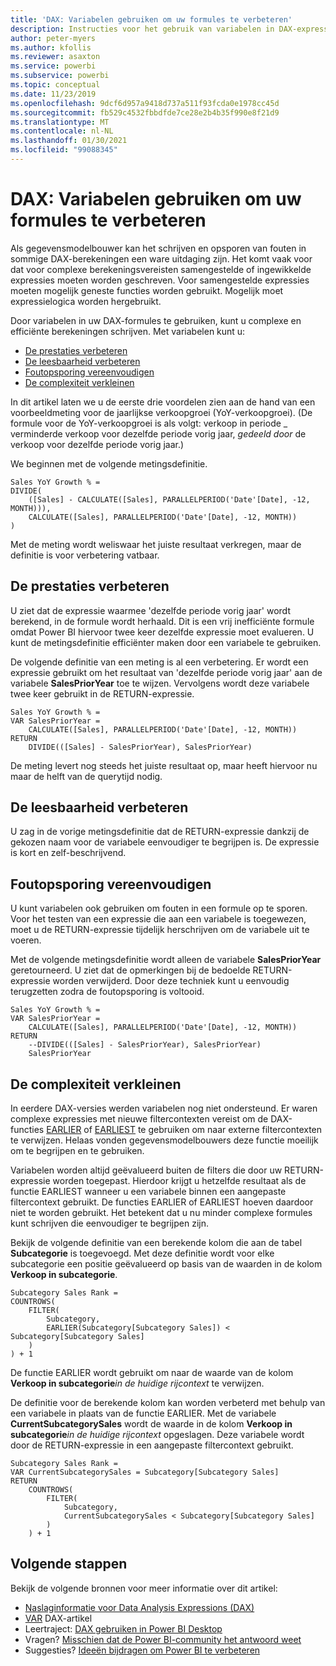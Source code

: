 ```yaml
---
title: 'DAX: Variabelen gebruiken om uw formules te verbeteren'
description: Instructies voor het gebruik van variabelen in DAX-expressies.
author: peter-myers
ms.author: kfollis
ms.reviewer: asaxton
ms.service: powerbi
ms.subservice: powerbi
ms.topic: conceptual
ms.date: 11/23/2019
ms.openlocfilehash: 9dcf6d957a9418d737a511f93fcda0e1978cc45d
ms.sourcegitcommit: fb529c4532fbbdfde7ce28e2b4b35f990e8f21d9
ms.translationtype: MT
ms.contentlocale: nl-NL
ms.lasthandoff: 01/30/2021
ms.locfileid: "99088345"
---
```

# <a name="dax-use-variables-to-improve-your-formulas"></a>DAX: Variabelen gebruiken om uw formules te verbeteren

Als gegevensmodelbouwer kan het schrijven en opsporen van fouten in sommige DAX-berekeningen een ware uitdaging zijn. Het komt vaak voor dat voor complexe berekeningsvereisten samengestelde of ingewikkelde expressies moeten worden geschreven. Voor samengestelde expressies moeten mogelijk geneste functies worden gebruikt. Mogelijk moet expressielogica worden hergebruikt.

Door variabelen in uw DAX-formules te gebruiken, kunt u complexe en efficiënte berekeningen schrijven. Met variabelen kunt u:

- [De prestaties verbeteren](#improve-performance)
- [De leesbaarheid verbeteren](#improve-readability)
- [Foutopsporing vereenvoudigen](#simplify-debugging)
- [De complexiteit verkleinen](#reduce-complexity)

In dit artikel laten we u de eerste drie voordelen zien aan de hand van een voorbeeldmeting voor de jaarlijkse verkoopgroei (YoY-verkoopgroei). (De formule voor de YoY-verkoopgroei is als volgt: verkoop in periode _ verminderde verkoop voor dezelfde periode vorig jaar, _gedeeld door_ de verkoop voor dezelfde periode vorig jaar.)

We beginnen met de volgende metingsdefinitie.

```dax
Sales YoY Growth % =
DIVIDE(
    ([Sales] - CALCULATE([Sales], PARALLELPERIOD('Date'[Date], -12, MONTH))),
    CALCULATE([Sales], PARALLELPERIOD('Date'[Date], -12, MONTH))
)
```

Met de meting wordt weliswaar het juiste resultaat verkregen, maar de definitie is voor verbetering vatbaar.

## <a name="improve-performance"></a>De prestaties verbeteren

U ziet dat de expressie waarmee 'dezelfde periode vorig jaar' wordt berekend, in de formule wordt herhaald. Dit is een vrij inefficiënte formule omdat Power BI hiervoor twee keer dezelfde expressie moet evalueren. U kunt de metingsdefinitie efficiënter maken door een variabele te gebruiken.

De volgende definitie van een meting is al een verbetering. Er wordt een expressie gebruikt om het resultaat van 'dezelfde periode vorig jaar' aan de variabele **SalesPriorYear** toe te wijzen. Vervolgens wordt deze variabele twee keer gebruikt in de RETURN-expressie.

```dax
Sales YoY Growth % =
VAR SalesPriorYear =
    CALCULATE([Sales], PARALLELPERIOD('Date'[Date], -12, MONTH))
RETURN
    DIVIDE(([Sales] - SalesPriorYear), SalesPriorYear)
```

De meting levert nog steeds het juiste resultaat op, maar heeft hiervoor nu maar de helft van de querytijd nodig.

## <a name="improve-readability"></a>De leesbaarheid verbeteren

U zag in de vorige metingsdefinitie dat de RETURN-expressie dankzij de gekozen naam voor de variabele eenvoudiger te begrijpen is. De expressie is kort en zelf-beschrijvend.

## <a name="simplify-debugging"></a>Foutopsporing vereenvoudigen

U kunt variabelen ook gebruiken om fouten in een formule op te sporen. Voor het testen van een expressie die aan een variabele is toegewezen, moet u de RETURN-expressie tijdelijk herschrijven om de variabele uit te voeren.

Met de volgende metingsdefinitie wordt alleen de variabele **SalesPriorYear** geretourneerd. U ziet dat de opmerkingen bij de bedoelde RETURN-expressie worden verwijderd. Door deze techniek kunt u eenvoudig terugzetten zodra de foutopsporing is voltooid.

```dax
Sales YoY Growth % =
VAR SalesPriorYear =
    CALCULATE([Sales], PARALLELPERIOD('Date'[Date], -12, MONTH))
RETURN
    --DIVIDE(([Sales] - SalesPriorYear), SalesPriorYear)
    SalesPriorYear
```

## <a name="reduce-complexity"></a>De complexiteit verkleinen

In eerdere DAX-versies werden variabelen nog niet ondersteund. Er waren complexe expressies met nieuwe filtercontexten vereist om de DAX-functies [EARLIER](/dax/earlier-function-dax) of [EARLIEST](/dax/earliest-function-dax) te gebruiken om naar externe filtercontexten te verwijzen. Helaas vonden gegevensmodelbouwers deze functie moeilijk om te begrijpen en te gebruiken.

Variabelen worden altijd geëvalueerd buiten de filters die door uw RETURN-expressie worden toegepast. Hierdoor krijgt u hetzelfde resultaat als de functie EARLIEST wanneer u een variabele binnen een aangepaste filtercontext gebruikt. De functies EARLIER of EARLIEST hoeven daardoor niet te worden gebruikt. Het betekent dat u nu minder complexe formules kunt schrijven die eenvoudiger te begrijpen zijn.

Bekijk de volgende definitie van een berekende kolom die aan de tabel **Subcategorie** is toegevoegd. Met deze definitie wordt voor elke subcategorie een positie geëvalueerd op basis van de waarden in de kolom **Verkoop in subcategorie**.

```dax
Subcategory Sales Rank =
COUNTROWS(
    FILTER(
        Subcategory,
        EARLIER(Subcategory[Subcategory Sales]) < Subcategory[Subcategory Sales]
    )
) + 1
```

De functie EARLIER wordt gebruikt om naar de waarde van de kolom **Verkoop in subcategorie**_in de huidige rijcontext_ te verwijzen.

De definitie voor de berekende kolom kan worden verbeterd met behulp van een variabele in plaats van de functie EARLIER. Met de variabele **CurrentSubcategorySales** wordt de waarde in de kolom **Verkoop in subcategorie**_in de huidige rijcontext_ opgeslagen. Deze variabele wordt door de RETURN-expressie in een aangepaste filtercontext gebruikt.

```dax
Subcategory Sales Rank =
VAR CurrentSubcategorySales = Subcategory[Subcategory Sales]
RETURN
    COUNTROWS(
        FILTER(
            Subcategory,
            CurrentSubcategorySales < Subcategory[Subcategory Sales]
        )
    ) + 1
```

## <a name="next-steps"></a>Volgende stappen

Bekijk de volgende bronnen voor meer informatie over dit artikel:

- [Naslaginformatie voor Data Analysis Expressions (DAX)](/dax/)
- [VAR](/dax/var-dax) DAX-artikel
- Leertraject: [DAX gebruiken in Power BI Desktop](/learn/paths/dax-power-bi/)
- Vragen? [Misschien dat de Power BI-community het antwoord weet](https://community.powerbi.com/)
- Suggesties? [Ideeën bijdragen om Power BI te verbeteren](https://ideas.powerbi.com)